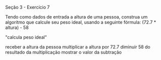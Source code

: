 Seção 3 - Exercício 7

Tendo como dados de entrada a altura de uma pessoa, construa um algoritmo que calcule seu peso ideal, usando a seguinte fórmula: (72.7 * altura) - 58

"calcula peso ideal"

receber a altura da pessoa
multiplicar a altura por 72.7
diminuir 58 do resultado da multiplicação
mostrar o valor da subtração